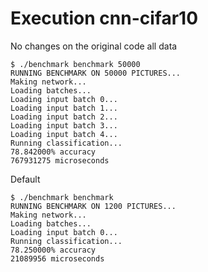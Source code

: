 # Execution cnn-cifar10
No changes on the original code
all data
```
$ ./benchmark benchmark 50000
RUNNING BENCHMARK ON 50000 PICTURES...
Making network...
Loading batches...
Loading input batch 0...
Loading input batch 1...
Loading input batch 2...
Loading input batch 3...
Loading input batch 4...
Running classification...
78.842000% accuracy
767931275 microseconds
```
Default
```
$ ./benchmark benchmark
RUNNING BENCHMARK ON 1200 PICTURES...
Making network...
Loading batches...
Loading input batch 0...
Running classification...
78.250000% accuracy
21089956 microseconds
```



